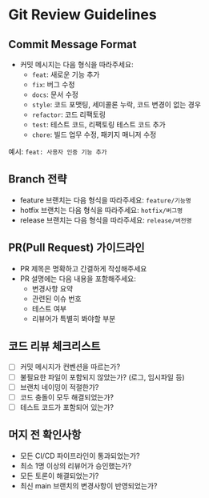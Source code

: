 # Git Review Guidelines

## Commit Message Format
- 커밋 메시지는 다음 형식을 따라주세요:
  - `feat`: 새로운 기능 추가
  - `fix`: 버그 수정
  - `docs`: 문서 수정
  - `style`: 코드 포맷팅, 세미콜론 누락, 코드 변경이 없는 경우
  - `refactor`: 코드 리팩토링
  - `test`: 테스트 코드, 리팩토링 테스트 코드 추가
  - `chore`: 빌드 업무 수정, 패키지 매니저 수정

예시: `feat: 사용자 인증 기능 추가`

## Branch 전략
- feature 브랜치는 다음 형식을 따라주세요: `feature/기능명`
- hotfix 브랜치는 다음 형식을 따라주세요: `hotfix/버그명`
- release 브랜치는 다음 형식을 따라주세요: `release/버전명`

## PR(Pull Request) 가이드라인
- PR 제목은 명확하고 간결하게 작성해주세요
- PR 설명에는 다음 내용을 포함해주세요:
  - 변경사항 요약
  - 관련된 이슈 번호
  - 테스트 여부
  - 리뷰어가 특별히 봐야할 부분

## 코드 리뷰 체크리스트
- [ ] 커밋 메시지가 컨벤션을 따르는가?
- [ ] 불필요한 파일이 포함되지 않았는가? (로그, 임시파일 등)
- [ ] 브랜치 네이밍이 적절한가?
- [ ] 코드 충돌이 모두 해결되었는가?
- [ ] 테스트 코드가 포함되어 있는가?

## 머지 전 확인사항
- 모든 CI/CD 파이프라인이 통과되었는가?
- 최소 1명 이상의 리뷰어가 승인했는가?
- 모든 토론이 해결되었는가?
- 최신 main 브랜치의 변경사항이 반영되었는가?